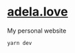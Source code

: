 [adela.love]
========
My personal website

```bash
yarn dev
```

[adela.love]: https://adela.love
[GNU Affero General Public License v3.0]: LICENSE
[COPYRIGHT]: COPYRIGHT
